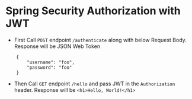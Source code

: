# Spring Security Authorization with JWT

- First Call `POST` endpoint `/authenticate` along with below Request Body. Response will be JSON Web Token

```
    {
        "username": "foo",
        "password": "foo"       
    }
```
 
- Then Call `GET` endpoint `/hello` and pass JWT in the `Authorization` header. Response will be `<h1>Hello, World!</h1>`